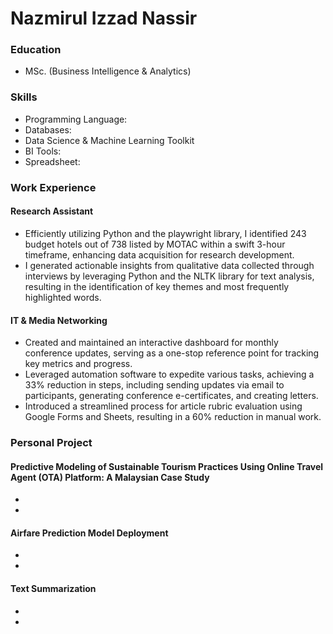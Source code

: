 # Nazmirul Izzad Nassir

### Education
- MSc. (Business Intelligence & Analytics)

### Skills
- Programming Language:
- Databases:
- Data Science & Machine Learning Toolkit
- BI Tools:
- Spreadsheet: 

### Work Experience
#### Research Assistant
- Efficiently utilizing Python and the playwright library, I identified 243 budget hotels out of 738 listed by MOTAC within a swift 3-hour timeframe, enhancing data acquisition for research development.
- I generated actionable insights from qualitative data collected through interviews by leveraging Python and the NLTK library for text analysis, resulting in the identification of key themes and most frequently highlighted words.

#### IT & Media Networking
- Created and maintained an interactive dashboard for monthly conference updates, serving as a one-stop reference point for tracking key metrics and progress.
- Leveraged automation software to expedite various tasks, achieving a 33% reduction in steps, including sending updates via email to participants, generating conference e-certificates, and creating letters.
- Introduced a streamlined process for article rubric evaluation using Google Forms and Sheets, resulting in a 60% reduction in manual work.

### Personal Project
#### Predictive Modeling of Sustainable Tourism Practices Using Online Travel Agent (OTA) Platform: A Malaysian Case Study
-
-

#### Airfare Prediction Model Deployment
-
-

#### Text Summarization
-
-
